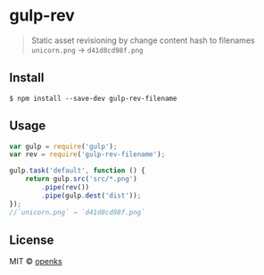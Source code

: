# gulp-rev

> Static asset revisioning by change content hash to filenames
> `unicorn.png` → `d41d8cd98f.png`

## Install

```
$ npm install --save-dev gulp-rev-filename
```


## Usage

```js
var gulp = require('gulp');
var rev = require('gulp-rev-filename');

gulp.task('default', function () {
	return gulp.src('src/*.png')
		.pipe(rev())
		.pipe(gulp.dest('dist'));
});
//`unicorn.png` → `d41d8cd98f.png`
```


## License

MIT © [openks](https://github.com/openks)
